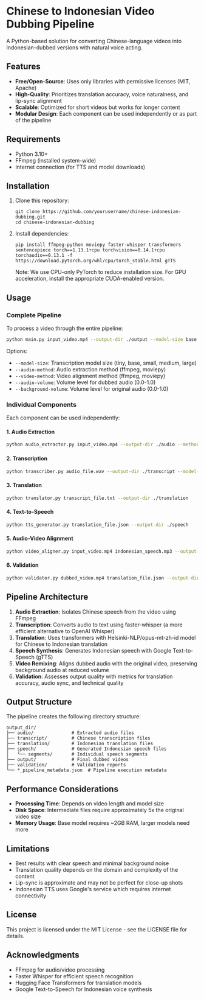 # Chinese to Indonesian Video Dubbing Pipeline

A Python-based solution for converting Chinese-language videos into Indonesian-dubbed versions with natural voice acting.

## Features

- **Free/Open-Source**: Uses only libraries with permissive licenses (MIT, Apache)
- **High-Quality**: Prioritizes translation accuracy, voice naturalness, and lip-sync alignment
- **Scalable**: Optimized for short videos but works for longer content
- **Modular Design**: Each component can be used independently or as part of the pipeline

## Requirements

- Python 3.10+
- FFmpeg (installed system-wide)
- Internet connection (for TTS and model downloads)

## Installation

1. Clone this repository:
   ```
   git clone https://github.com/yourusername/chinese-indonesian-dubbing.git
   cd chinese-indonesian-dubbing
   ```

2. Install dependencies:
   ```
   pip install ffmpeg-python moviepy faster-whisper transformers sentencepiece torch==1.13.1+cpu torchvision==0.14.1+cpu torchaudio==0.13.1 -f https://download.pytorch.org/whl/cpu/torch_stable.html gTTS
   ```

   Note: We use CPU-only PyTorch to reduce installation size. For GPU acceleration, install the appropriate CUDA-enabled version.

## Usage

### Complete Pipeline

To process a video through the entire pipeline:

```bash
python main.py input_video.mp4 --output-dir ./output --model-size base
```

Options:
- `--model-size`: Transcription model size (tiny, base, small, medium, large)
- `--audio-method`: Audio extraction method (ffmpeg, moviepy)
- `--video-method`: Video alignment method (ffmpeg, moviepy)
- `--audio-volume`: Volume level for dubbed audio (0.0-1.0)
- `--background-volume`: Volume level for original audio (0.0-1.0)

### Individual Components

Each component can be used independently:

#### 1. Audio Extraction

```bash
python audio_extractor.py input_video.mp4 --output-dir ./audio --method ffmpeg
```

#### 2. Transcription

```bash
python transcriber.py audio_file.wav --output-dir ./transcript --model-size base --language zh
```

#### 3. Translation

```bash
python translator.py transcript_file.txt --output-dir ./translation
```

#### 4. Text-to-Speech

```bash
python tts_generator.py translation_file.json --output-dir ./speech
```

#### 5. Audio-Video Alignment

```bash
python video_aligner.py input_video.mp4 indonesian_speech.mp3 --output-dir ./output --method ffmpeg --audio-volume 1.0 --background-volume 0.1
```

#### 6. Validation

```bash
python validator.py dubbed_video.mp4 translation_file.json --output-dir ./validation
```

## Pipeline Architecture

1. **Audio Extraction**: Isolates Chinese speech from the video using FFmpeg
2. **Transcription**: Converts audio to text using faster-whisper (a more efficient alternative to OpenAI Whisper)
3. **Translation**: Uses transformers with Helsinki-NLP/opus-mt-zh-id model for Chinese to Indonesian translation
4. **Speech Synthesis**: Generates Indonesian speech with Google Text-to-Speech (gTTS)
5. **Video Remixing**: Aligns dubbed audio with the original video, preserving background audio at reduced volume
6. **Validation**: Assesses output quality with metrics for translation accuracy, audio sync, and technical quality

## Output Structure

The pipeline creates the following directory structure:

```
output_dir/
├── audio/              # Extracted audio files
├── transcript/         # Chinese transcription files
├── translation/        # Indonesian translation files
├── speech/             # Generated Indonesian speech files
│   └── segments/       # Individual speech segments
├── output/             # Final dubbed videos
├── validation/         # Validation reports
└── *_pipeline_metadata.json  # Pipeline execution metadata
```

## Performance Considerations

- **Processing Time**: Depends on video length and model size
- **Disk Space**: Intermediate files require approximately 5x the original video size
- **Memory Usage**: Base model requires ~2GB RAM, larger models need more

## Limitations

- Best results with clear speech and minimal background noise
- Translation quality depends on the domain and complexity of the content
- Lip-sync is approximate and may not be perfect for close-up shots
- Indonesian TTS uses Google's service which requires internet connectivity

## License

This project is licensed under the MIT License - see the LICENSE file for details.

## Acknowledgments

- FFmpeg for audio/video processing
- Faster Whisper for efficient speech recognition
- Hugging Face Transformers for translation models
- Google Text-to-Speech for Indonesian voice synthesis
